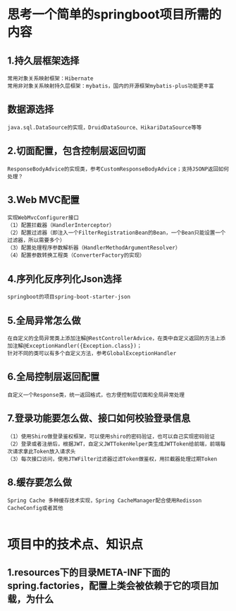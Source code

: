 # 思考一个简单的springboot项目所需的内容
## 1.持久层框架选择
    常用对象关系映射框架：Hibernate
    常用非对象关系映射持久层框架：mybatis，国内的开源框架mybatis-plus功能更丰富
## 数据源选择
    java.sql.DataSource的实现，DruidDataSource、HikariDataSource等等
## 2.切面配置，包含控制层返回切面
    ResponseBodyAdvice的实现类，参考CustomResponseBodyAdvice；支持JSONP返回如何处理？
## 3.Web MVC配置
    实现WebMvcConfigurer接口
    （1）配置拦截器（HandlerInterceptor）
    （2）配置过滤器（即注入一个FilterRegistrationBean的Bean，一个Bean只能设置一个过滤器，所以需要多个）
    （3）配置处理程序参数解析器（HandlerMethodArgumentResolver）
    （4）配置参数转换工程类（ConverterFactory的实现）
## 4.序列化反序列化Json选择
    springboot的项目spring-boot-starter-json
## 5.全局异常怎么做
    在自定义的全局异常类上添加注解@RestControllerAdvice，在类中自定义返回的方法上添加注解@ExceptionHandler({Exception.class})；
    针对不同的类可以有多个自定义方法，参考GlobalExceptionHandler
## 6.全局控制层返回配置
    自定义一个Response类，统一返回格式，也方便控制层切面和全局异常处理
## 7.登录功能要怎么做、接口如何校验登录信息
    （1）使用Shiro做登录鉴权框架，可以使用shiro的密码验证，也可以自己实现密码验证
    （2）登录或者注册后，根据JWT，自定义JWTTokenHelper类生成JWTToken给前端，前端每次请求拿此Token放入请求头
    （3）每次接口访问，使用JTWFilter过滤器过滤Token做鉴权，用拦截器处理过期Token
## 8.缓存要怎么做
    Spring Cache 多种缓存技术实现，Spring CacheManager配合使用Redisson CacheConfig或者其他
    

``` 
```

# 项目中的技术点、知识点
## 1.resources下的目录META-INF下面的spring.factories，配置上类会被依赖于它的项目加载，为什么